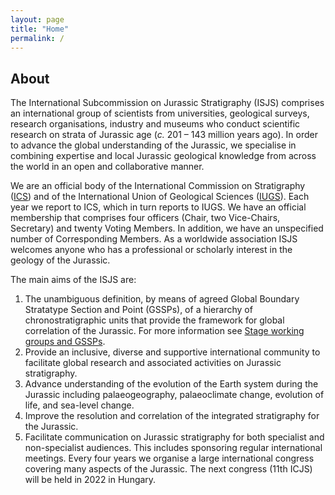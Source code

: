 ```yaml
---
layout: page
title: "Home"
permalink: /
---
```

## About
The International Subcommission on Jurassic Stratigraphy (ISJS) comprises an international group of scientists from universities, geological surveys, research organisations, industry and museums who conduct scientific research on strata of Jurassic age (*c.* 201 – 143 million years ago). In order to advance the global understanding of the Jurassic, we specialise in combining expertise and local Jurassic geological knowledge from across the world in an open and collaborative manner.

We are an official body of the International Commission on Stratigraphy ([ICS](https://stratigraphy.org)) and of the International Union of Geological Sciences ([IUGS](http://www.iugs.org/)). Each year we report to ICS, which in turn reports to IUGS. We have an official membership that comprises four officers (Chair, two Vice-Chairs, Secretary) and twenty Voting Members. In addition, we have an unspecified number of Corresponding Members. As a worldwide association ISJS welcomes anyone who has a professional or scholarly interest in the geology of the Jurassic.   

The main aims of the ISJS are:

1.	The unambiguous definition, by means of agreed Global Boundary Stratatype Section and Point (GSSPs), of a hierarchy of chronostratigraphic units that provide the framework for global correlation of the Jurassic. For more information see [Stage working groups and GSSPs](/our-work#stage-working-groups-and-gssps).
2.	Provide an inclusive, diverse and supportive international community to facilitate global research and associated activities on Jurassic stratigraphy. 
3.	Advance understanding of the evolution of the Earth system during the Jurassic including palaeogeography, palaeoclimate change, evolution of life, and sea-level change. 
4.	Improve the resolution and correlation of the integrated stratigraphy for the Jurassic.
5.	Facilitate communication on Jurassic stratigraphy for both specialist and non-specialist audiences. This includes sponsoring regular international meetings. Every four years we organise a large international congress covering many aspects of the Jurassic. The next congress (11th ICJS) will be held in 2022 in Hungary.


